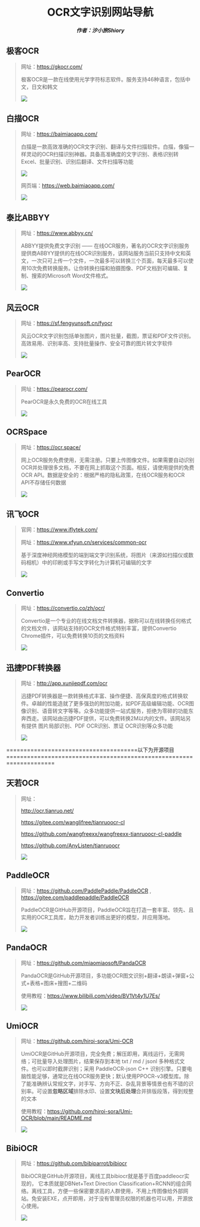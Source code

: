<center><h1>OCR文字识别网站导航</h1></center>

<center><h5>作者：汐小旅Shiory</h5></center>



## 极客OCR

> 网址：https://gkocr.com/
>
> 极客OCR是一款在线使用光学字符标志软件。服务支持46种语言，包括中文，日文和韩文
>
> ![](img/微信截图_20230524145827.png)



## 白描OCR

> 网址：https://baimiaoapp.com/
>
> 白描是一款高效准确的OCR文字识别、翻译与文件扫描软件。白描，像猫一样灵动的OCR扫描识别神器。具备高准确度的文字识别、表格识别转Excel、批量识别、识别后翻译、文件扫描等功能
>
> ![](img/微信截图_20230524150119.png)
>
> 网页端：https://web.baimiaoapp.com/
>
> ![](img/微信截图_20230524150237.png)



## 泰比ABBYY

> 网址：https://www.abbyy.cn/
>
> ABBYY提供免费文字识别 —— 在线OCR服务，著名的OCR文字识别服务提供商ABBYY提供的在线OCR识别服务，该网站服务当前只支持中文和英文，一次只可上传一个文件，一次最多可以转换三个页面，每天最多可以使用10次免费转换服务。让你转换扫描和拍摄图像、PDF文档到可编辑、复制、搜索的Microsoft Word文件格式。
>
> ![](img/微信截图_20230524150638.png)



## 风云OCR

> 网址：https://sf.fengyunsoft.cn/fyocr
>
> 风云OCR文字识别包括单张图片，图片批量，截图，票证和PDF文件识别。高效易用、识别率高、支持批量操作、安全可靠的图片转文字软件
>
> ![](img/微信截图_20230524161622.png)



## PearOCR

> 网址：https://pearocr.com/
>
> PearOCR是永久免费的OCR在线工具
>
> ![](img/微信截图_20230524162320.png)



## OCRSpace

> 网址：https://ocr.space/
>
> 网上OCR服务免费使用，无需注册。只要上传图像文件。如果需要自动识别OCR并处理很多文档，不要在网上抓取这个页面。相反，请使用提供的免费OCR API。数据是安全的：根据严格的隐私政策，在线OCR服务和OCR API不存储任何数据
>
> ![](img/微信截图_20230524162644.png)



## 讯飞OCR

> 官网：https://www.iflytek.com/
>
> 网址：https://www.xfyun.cn/services/common-ocr
>
> 基于深度神经网络模型的端到端文字识别系统，将图片（来源如扫描仪或数码相机）中的印刷或手写文字转化为计算机可编辑的文字
>
> ![](img/微信截图_20230524163936.png)



## Convertio

> 网址：https://convertio.co/zh/ocr/
>
> Convertio是一个专业的在线文档文件转换器，据称可以在线转换任何格式的文档文件，该网站支持的OCR文件格式特别丰富，提供Convertio Chrome插件，可以免费转换10页的文档资料
>
> ![](img/微信截图_20230524164354.png)



## 迅捷PDF转换器

> 网址：http://app.xunjiepdf.com/ocr
>
> 迅捷PDF转换器是一款转换格式丰富、操作便捷、高保真度的格式转换软件。卓越的性能造就了更多强劲的附加功能，如PDF高级编辑功能、OCR图像识别、语音转文字等等。众多功能提供一站式服务，拒绝为零碎的功能东奔西走。该网站由迅捷PDF提供，可以免费转换2M以内的文件。该网站另有提供 图片局部识别、PDF OCR识别、票证 OCR识别等众多功能
>
> ![](img/微信截图_20230524164606.png)



======================================以下为开源项目====================================================================

## 天若OCR

> 网址：
>
> http://ocr.tianruo.net/
>
> https://gitee.com/wanglifree/tianruoocr-cl
>
> https://github.com/wangfreexx/wangfreexx-tianruoocr-cl-paddle
>
> https://github.com/AnyListen/tianruoocr
>
> ![](img/微信截图_20230524174451.png)



## PaddleOCR

> 网址：https://github.com/PaddlePaddle/PaddleOCR   , https://gitee.com/paddlepaddle/PaddleOCR
>
> PaddleOCR是GitHub开源项目，PaddleOCR旨在打造一套丰富、领先、且实用的OCR工具库，助力开发者训练出更好的模型，并应用落地。
>
> ![](img/微信截图_20230524172458.png)



## PandaOCR

> 网址：https://github.com/miaomiaosoft/PandaOCR
>
> PandaOCR是GitHub开源项目，多功能OCR图文识别+翻译+朗读+弹窗+公式+表格+图床+搜图+二维码
>
> 使用教程：https://www.bilibili.com/video/BV1Vt4y1U7Es/
>
> ![](img/微信截图_20230524171946.png)



## UmiOCR

> 网址：https://github.com/hiroi-sora/Umi-OCR
>
> UmiOCR是GitHub开源项目，完全免费；解压即用，离线运行，无需网络；可批量导入处理图片，结果保存到本地 txt / md / jsonl 多种格式文件。也可以即时截屏识别；采用 PaddleOCR-json C++ 识别引擎。只要电脑性能足够，通常比在线OCR服务更快；默认使用PPOCR-v3模型库。除了能准确辨认常规文字，对手写、方向不正、杂乱背景等情景也有不错的识别率。可设置**忽略区域**排除水印、设置**文块后处理**合并排版段落，得到规整的文本
>
> 使用教程：https://github.com/hiroi-sora/Umi-OCR/blob/main/README.md
>
> ![](img/微信截图_20230524172020.png)



## BibiOCR

> 网址：https://github.com/bibiparrot/bibiocr
>
> BibiOCR是GitHub开源项目，离线工具bibiocr就是基于百度paddleocr实现的， 它本质就是DBNet+Text Direction Classification+RCNN的组合网络。离线工具，方便一些保密要求高的人群使用，不用上传图像给外部网站。免安装EXE，点开即用，对于没有管理员权限的机器也可以用，开源放心使用。
>
> ![](img/微信截图_20230524173825.png)
